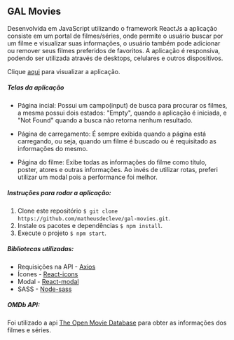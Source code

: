## GAL Movies

Desenvolvida em JavaScript utilizando o framework ReactJs a aplicação consiste em um portal de filmes/séries, onde permite o usuário buscar por um filme e visualizar suas informações, o usuário também pode adicionar ou remover seus filmes preferidos de favoritos. A aplicação é responsiva, podendo ser utilizada através de desktops, celulares e outros dispositivos.

Clique [aqui](https://galmovies-e8267.web.app/) para visualizar a aplicação.

##### Telas da aplicação

- Página incial: Possui um campo(input) de busca para procurar os filmes, a mesma possui dois estados: "Empty", quando a aplicação é iniciada, e "Not Found" quando a busca não retorna nenhum resultado.

- Página de carregamento: É sempre exibida quando a página está carregando, ou seja, quando um filme é buscado ou é requisitado as informações do mesmo.

- Página do filme: Exibe todas as informações do filme como título, poster, atores e outras informações. Ao invés de utilizar rotas, preferi utilizar um modal pois a performance foi melhor.

##### Instruções para rodar a aplicação:

1. Clone este repositório `$ git clone https://github.com/matheusdecleve/gal-movies.git`.
2. Instale os pacotes e dependências `$ npm install`.
3. Execute o projeto `$ npm start`.

##### Bibliotecas utilizadas:

- Requisições na API - [Axios](https://www.npmjs.com/package/axios)
- Ícones - [React-icons](https://www.npmjs.com/package/react-icons)
- Modal - [React-modal](https://www.npmjs.com/package/react-modal)
- SASS - [Node-sass](https://www.npmjs.com/package/node-sass)

##### OMDb API:

Foi utilizado a api [The Open Movie Database](http://www.omdbapi.com/) para obter as informações dos filmes e séries.
